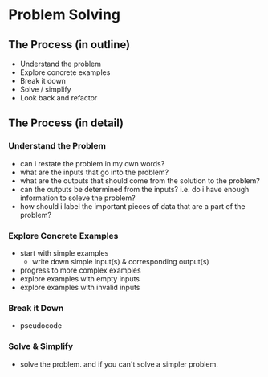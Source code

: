 # Problem Solving

## The Process (in outline)
- Understand the problem
- Explore concrete examples
- Break it down
- Solve / simplify
- Look back and refactor

## The Process (in detail)

### Understand the Problem
- can i restate the problem in my own words?
- what are the inputs that go into the problem?
- what are the outputs that should come from the solution to the problem?
- can the outputs be determined from the inputs? i.e. do i have enough information to soleve the problem?
- how should i label the important pieces of data that are a part of the problem?

### Explore Concrete Examples
- start with simple examples
  - write down simple input(s) & corresponding output(s)
- progress to more complex examples
- explore examples with empty inputs
- explore examples with invalid inputs

### Break it Down
- pseudocode

### Solve & Simplify
- solve the problem. and if you can't solve a simpler problem.
